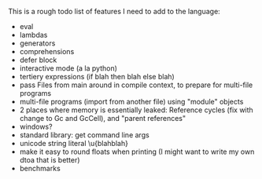 
This is a rough todo list of features I need to add to the language:

* eval
* lambdas
* generators
* comprehensions
* defer block
* interactive mode (a la python)
* tertiery expressions (if blah then blah else blah)
* pass Files from main around in compile context, to prepare for multi-file programs
* multi-file programs (import from another file) using "module" objects
* 2 places where memory is essentially leaked: Reference cycles (fix with change to Gc and GcCell), and "parent references"
* windows?
* standard library: get command line args
* unicode string literal \u{blahblah}
* make it easy to round floats when printing (I might want to write my own dtoa that is better)
* benchmarks
